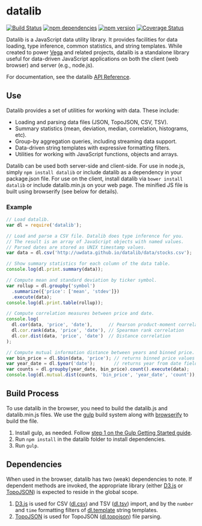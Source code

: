 # datalib

[![Build Status](https://travis-ci.org/uwdata/datalib.svg?branch=master)](https://travis-ci.org/uwdata/datalib)
[![npm dependencies](https://david-dm.org/uwdata/datalib.svg)](https://www.npmjs.com/package/datalib)
[![npm version](https://img.shields.io/npm/v/datalib.svg)](https://www.npmjs.com/package/datalib)
[![Coverage Status](https://coveralls.io/repos/uwdata/datalib/badge.svg)](https://coveralls.io/r/uwdata/datalib)


Datalib is a JavaScript data utility library. It provides facilities for data loading, type inference, common statistics, and string templates. While created to power [Vega](http://vega.github.io) and related projects, datalib is a standalone library useful for data-driven JavaScript applications on both the client (web browser) and server (e.g., node.js).

For documentation, see the datalib [API Reference](../../wiki/API-Reference).

## Use

Datalib provides a set of utilities for working with data. These include:

- Loading and parsing data files (JSON, TopoJSON, CSV, TSV).
- Summary statistics (mean, deviation, median, correlation, histograms, etc).
- Group-by aggregation queries, including streaming data support.
- Data-driven string templates with expressive formatting filters.
- Utilities for working with JavaScript functions, objects and arrays.

Datalib can be used both server-side and client-side. For use in node.js,
simply `npm install datalib` or include datalib as a dependency in your package.json file. For use on the client, install datalib via `bower install datalib` or include datalib.min.js on your web page. The minified JS file is built using browserify (see below for details).

### Example

```javascript
// Load datalib.
var dl = require('datalib');

// Load and parse a CSV file. Datalib does type inference for you.
// The result is an array of JavaScript objects with named values.
// Parsed dates are stored as UNIX timestamp values.
var data = dl.csv('http://uwdata.github.io/datalib/data/stocks.csv');

// Show summary statistics for each column of the data table.
console.log(dl.print.summary(data));

// Compute mean and standard deviation by ticker symbol.
var rollup = dl.groupby('symbol')
  .summarize({'price': ['mean', 'stdev']})
  .execute(data);
console.log(dl.print.table(rollup));

// Compute correlation measures between price and date.
console.log(
  dl.cor(data, 'price', 'date'),      // Pearson product-moment correlation
  dl.cor.rank(data, 'price', 'date'), // Spearman rank correlation
  dl.cor.dist(data, 'price', 'date')  // Distance correlation
);

// Compute mutual information distance between years and binned price.
var bin_price = dl.$bin(data, 'price'); // returns binned price values
var year_date = dl.$year('date');       // returns year from date field
var counts = dl.groupby(year_date, bin_price).count().execute(data);
console.log(dl.mutual.dist(counts, 'bin_price', 'year_date', 'count'));
```

## Build Process

To use datalib in the browser, you need to build the datalib.js and datalib.min.js files. We use the [gulp](http://gulpjs.com/) build system along with [browserify](http://browserify.org/) to build the file.

1. Install gulp, as needed. Follow [step 1 on the Gulp Getting Started guide](https://github.com/gulpjs/gulp/blob/master/docs/getting-started.md).
2. Run `npm install` in the datalib folder to install dependencies.
3. Run `gulp`.

## Dependencies

When used in the browser, datalib has two (weak) dependencies to note. If dependent methods are invoked, the appropriate library (either [D3.js](http://d3js.org) or [TopoJSON](https://github.com/mbostock/topojson)) is expected to reside in the global scope.

1. [D3.js](http://d3js.org) is used for CSV ([dl.csv](https://github.com/uwdata/datalib/wiki/Import#dl_csv)) and TSV ([dl.tsv](https://github.com/uwdata/datalib/wiki/Import#dl_tsv)) import, and by the `number` and `time` formatting filters of [dl.template](https://github.com/uwdata/datalib/wiki/Utilities#dl_template) string templates.
2. [TopoJSON](https://github.com/mbostock/topojson) is used for TopoJSON ([dl.topojson](https://github.com/uwdata/datalib/wiki/Import#dl_topojson)) file parsing.
